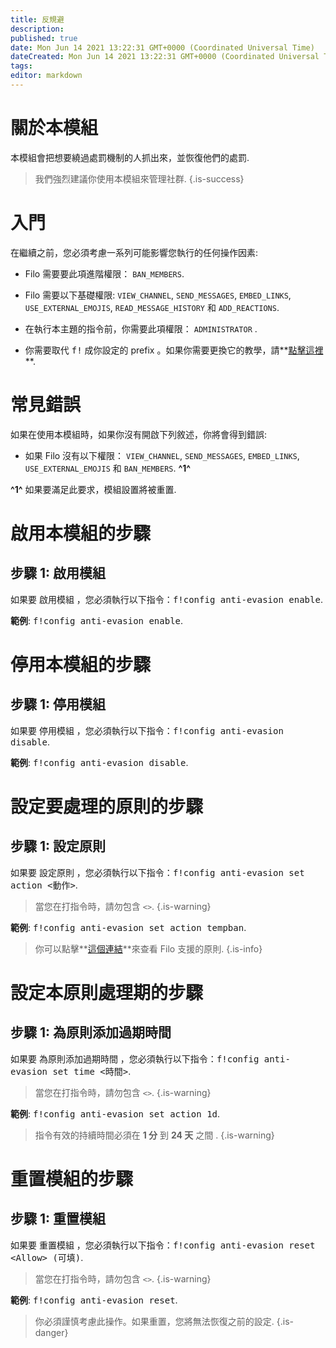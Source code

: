 ```yaml
---
title: 反規避
description:
published: true
date: Mon Jun 14 2021 13:22:31 GMT+0000 (Coordinated Universal Time)
dateCreated: Mon Jun 14 2021 13:22:31 GMT+0000 (Coordinated Universal Time)
tags:
editor: markdown
---
```


# 關於本模組

本模組會把想要繞過處罰機制的人抓出來，並恢復他們的處罰.

> 我們強烈建議你使用本模組來管理社群.
{.is-success}

# 入門

在繼續之前，您必須考慮一系列可能影響您執行的任何操作因素:

- Filo 需要要此項進階權限： ``BAN_MEMBERS``.

- Filo 需要以下基礎權限: ``VIEW_CHANNEL``, ``SEND_MESSAGES``, ``EMBED_LINKS``, ``USE_EXTERNAL_EMOJIS``, ``READ_MESSAGE_HISTORY`` 和 ``ADD_REACTIONS``.

- 在執行本主題的指令前，你需要此項權限： ``ADMINISTRATOR`` .

- 你需要取代 <kbd>f!</kbd> 成你設定的 prefix 。如果你需要更換它的教學，請**[點擊這裡](https://wiki.filobot.xyz/zh-Tw/modules/prefix)**.

# 常見錯誤

如果在使用本模組時，如果你沒有開啟下列敘述，你將會得到錯誤:

- 如果 Filo 沒有以下權限： ``VIEW_CHANNEL``, ``SEND_MESSAGES``, ``EMBED_LINKS``, ``USE_EXTERNAL_EMOJIS`` 和 ``BAN_MEMBERS``. **^1^**

**^1^** 如果要滿足此要求，模組設置將被重置.

# 啟用本模組的步驟

## **步驟 1**: 啟用模組

如果要 啟用模組 ，您必須執行以下指令：<kbd>f!config anti-evasion enable</kbd>.

**範例**: <kbd>f!config anti-evasion enable</kbd>.

# 停用本模組的步驟

## **步驟 1**: 停用模組

如果要 停用模組 ，您必須執行以下指令：<kbd>f!config anti-evasion disable</kbd>.

**範例**: <kbd>f!config anti-evasion disable</kbd>.

# 設定要處理的原則的步驟

## **步驟 1**: 設定原則

如果要 設定原則 ，您必須執行以下指令：<kbd>f!config anti-evasion set action \<動作></kbd>.

> 當您在打指令時，請勿包含 ``<>``.
{.is-warning}

**範例**: <kbd>f!config anti-evasion set action tempban</kbd>.

> 你可以點擊**[這個連結](https://wiki.filobot.xyz/zh-Tw/modules/anti-evasion/actions)**來查看 Filo 支援的原則.
{.is-info}

# 設定本原則處理期的步驟

## **步驟 1**: 為原則添加過期時間

如果要 為原則添加過期時間 ，您必須執行以下指令：<kbd>f!config anti-evasion set time \<時間></kbd>.

> 當您在打指令時，請勿包含 ``<>``.
{.is-warning}

**範例**: <kbd>f!config anti-evasion set action 1d</kbd>.

> 指令有效的持續時間必須在 **1 分** 到 **24 天** 之間 .
{.is-warning}

# 重置模組的步驟

## **步驟 1**: 重置模組

如果要 重置模組 ，您必須執行以下指令：<kbd>f!config anti-evasion reset \<Allow> (可填)</kbd>.

> 當您在打指令時，請勿包含 ``<>``.
{.is-warning}

**範例**: <kbd>f!config anti-evasion reset</kbd>.

> 你必須謹慎考慮此操作。如果重置，您將無法恢復之前的設定.
{.is-danger}
